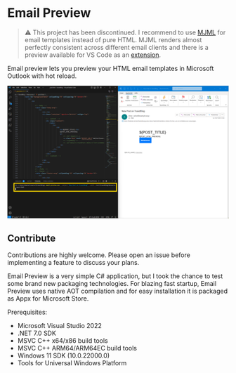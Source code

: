 # Email Preview

> ⚠️ This project has been discontinued. I recommend to use [MJML](https://mjml.io/) for email templates instead of pure HTML. MJML renders almost perfectly consistent across different email clients and there is a preview available for VS Code as an [extension](https://marketplace.visualstudio.com/items?itemName=mjmlio.vscode-mjml).

Email preview lets you preview your HTML email templates in Microsoft Outlook with hot reload.

![Screenshot of Visual Studio Code, Email Preview, and Outlook](docs/assets/travelblog-vs-code-outlook.png)

## Contribute

Contributions are highly welcome. Please open an issue before implementing a feature to discuss your plans.

Email Preview is a very simple C# application, but I took the chance to test some brand new packaging technologies.
For blazing fast startup, Email Preview uses native AOT compilation and for easy installation it is packaged as Appx for Microsoft Store.

Prerequisites:
- Microsoft Visual Studio 2022
- .NET 7.0 SDK
- MSVC C++ x64/x86 build tools
- MSVC C++ ARM64/ARM64EC build tools
- Windows 11 SDK (10.0.22000.0)
- Tools for Universal Windows Platform
